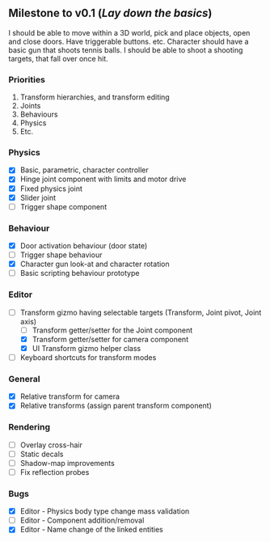## Milestone to v0.1 (_Lay down the basics_)

I should be able to move within a 3D world, pick and place objects, open and close doors. Have triggerable buttons. etc.
Character should have a basic gun that shoots tennis balls. I should be able to shoot a shooting targets, that fall over once hit.

### Priorities
1. Transform hierarchies, and transform editing
2. Joints 
3. Behaviours
4. Physics
5. Etc.

### Physics
- [x] Basic, parametric, character controller
- [x] Hinge joint component with limits and motor drive
- [x] Fixed physics joint
- [x] Slider joint
- [ ] Trigger shape component

### Behaviour
- [x] Door activation behaviour (door state)
- [ ] Trigger shape behaviour
- [x] Character gun look-at and character rotation 
- [ ] Basic scripting behaviour prototype

### Editor
- [ ] Transform gizmo having selectable targets (Transform, Joint pivot, Joint axis)
  - [ ] Transform getter/setter for the Joint component
  - [x] Transform getter/setter for camera component
  - [x] UI Transform gizmo helper class
- [ ] Keyboard shortcuts for transform modes

### General
- [x] Relative transform for camera 
- [x] Relative transforms (assign parent transform component)

### Rendering
- [ ] Overlay cross-hair
- [ ] Static decals
- [ ] Shadow-map improvements
- [ ] Fix reflection probes

### Bugs
 - [x] Editor - Physics body type change mass validation
 - [ ] Editor - Component addition/removal
 - [x] Editor - Name change of the linked entities